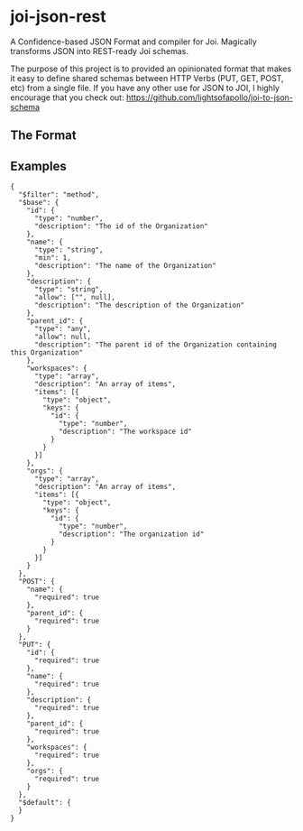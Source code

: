 # joi-json-rest
A Confidence-based JSON Format and compiler for Joi. Magically transforms JSON into REST-ready Joi schemas.

The purpose of this project is to provided an opinionated format that makes it easy to define shared schemas between HTTP Verbs (PUT, GET, POST, etc) from a single file. If you have any other use for JSON to JOI, I highly encourage that you check out: https://github.com/lightsofapollo/joi-to-json-schema

## The Format


## Examples
```
{
  "$filter": "method",
  "$base": {
    "id": {
      "type": "number",
      "description": "The id of the Organization"
    },
    "name": {
      "type": "string",
      "min": 1,
      "description": "The name of the Organization"
    },
    "description": {
      "type": "string",
      "allow": ["", null],
      "description": "The description of the Organization"
    },
    "parent_id": {
      "type": "any",
      "allow": null,
      "description": "The parent id of the Organization containing this Organization"
    },
    "workspaces": {
      "type": "array",
      "description": "An array of items",
      "items": [{
        "type": "object",
        "keys": {
          "id": {
            "type": "number",
            "description": "The workspace id"
          }
        }
      }]
    },
    "orgs": {
      "type": "array",
      "description": "An array of items",
      "items": [{
        "type": "object",
        "keys": {
          "id": {
            "type": "number",
            "description": "The organization id"
          }
        }
      }]
    }
  },
  "POST": {
    "name": {
      "required": true
    },
    "parent_id": {
      "required": true
    }
  },
  "PUT": {
    "id": {
      "required": true
    },
    "name": {
      "required": true
    },
    "description": {
      "required": true
    },
    "parent_id": {
      "required": true
    },
    "workspaces": {
      "required": true
    },
    "orgs": {
      "required": true
    }
  },
  "$default": {
  }
}

```
